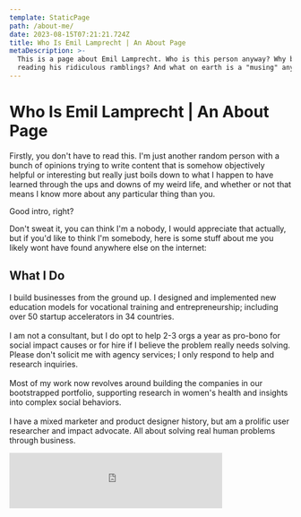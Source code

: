 ```yaml
---
template: StaticPage
path: /about-me/
date: 2023-08-15T07:21:21.724Z
title: Who Is Emil Lamprecht | An About Page
metaDescription: >-
  This is a page about Emil Lamprecht. Who is this person anyway? Why bother
  reading his ridiculous ramblings? And what on earth is a "musing" anyway?
---
```

# Who Is Emil Lamprecht | An About Page

Firstly, you don't have to read this. I'm just another random person with a bunch of opinions trying to write content that is somehow objectively helpful or interesting but really just boils down to what I happen to have learned through the ups and downs of my weird life, and whether or not that means I know more about any particular thing than you.

Good intro, right?

Don't sweat it, you can think I'm a nobody, I would appreciate that actually, but if you'd like to think I'm somebody, here is some stuff about me you likely wont have found anywhere else on the internet:

## What I Do

I build businesses from the ground up. I designed and implemented new education models for vocational training and entrepreneurship; including over 50 startup accelerators in 34 countries.\
\
I am not a consultant, but I do opt to help 2-3 orgs a year as pro-bono for social impact causes or for hire if I believe the problem really needs solving. Please don't solicit me with agency services; I only respond to help and research inquiries.\
\
Most of my work now revolves around building the companies in our bootstrapped portfolio, supporting research in women's health and insights into complex social behaviors.\
\
I have a mixed marketer and product designer history, but am a prolific user researcher and impact advocate. All about solving real human problems through business.

<iframe width="380" height="99" scrolling="no" frameborder="no" allow="autoplay"
  src="https://tuttu.io/embed/VEcGbtES"></iframe>
